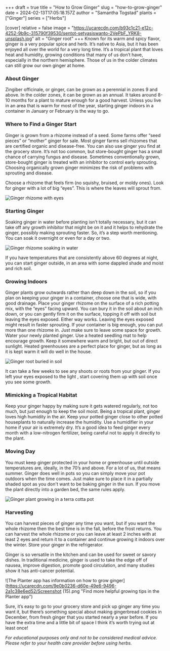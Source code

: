 +++
draft = true
title = "How to Grow Ginger"
slug = "how-to-grow-ginger"
date = 2024-02-13T17:05:18.157Z
author = "Samantha Togstad"
plants = ["Ginger"]
series = ["Herbs"]

[cover]
relative = false
image = "https://ucarecdn.com/b93c1c21-e12c-4252-9b9c-315790f39530/sentot-setyasiswanto-2VePbF_YRK8-unsplash.jpg"
alt = "Ginger root"
+++
Known for its warm and spicy flavor, ginger is a very popular spice and herb. It’s native to Asia, but it has been enjoyed all over the world for a very long time. It’s a tropical plant that loves heat and humidity, growing conditions that many of us don’t have, especially in the northern hemisphere. Those of us in the colder climates can still grow our own ginger at home.  

### About Ginger 

Zingiber officinale, or ginger, can be grown as a perennial in zones 9 and above. In the colder zones, it can be grown as an annual. It takes around 8-10 months for a plant to mature enough for a good harvest. Unless you live in an area that is warm for most of the year, starting ginger indoors in a container in January or February is the way to go. 

### Where to Find a Ginger Start

Ginger is grown from a rhizome instead of a seed. Some farms offer “seed pieces” or “mother” ginger for sale. Most ginger farms sell rhizomes that are certified organic and disease-free. You can also use ginger you find at the grocery store. It’s not too common, but store-bought ginger has a small chance of carrying fungus and disease. Sometimes conventionally grown, store-bought ginger is treated with an inhibitor to control early sprouting. Choosing organically grown ginger minimizes the risk of problems with sprouting and disease.

Choose a rhizome that feels firm (no squishy, bruised, or moldy ones). Look for ginger with a lot of big “eyes”. This is where the leaves will sprout from. 

![Ginger rhizome with eyes ](https://ucarecdn.com/67131324-9c2d-4c07-b83f-19bf275c7ea4/Gingereyes-1.jpg "These knobs are the eyes")

### Starting Ginger

Soaking ginger in water before planting isn’t totally necessary, but it can take off any growth inhibitor that might be on it and it helps to rehydrate the ginger, possibly making sprouting faster. So, it’s a step worth mentioning. You can soak it overnight or even for a day or two.

![Ginger rhizome soaking in water](https://ucarecdn.com/0333ee49-590a-40a2-a2e2-02eda5bccd2e/soakingginger-1.jpg "Ginger soaking in water")



If you have temperatures that are consistently above 60 degrees at night, you can start ginger outside, in an area with some dappled shade and moist and rich soil.

### Growing Indoors

Ginger plants grow outwards rather than deep down in the soil, so if you plan on keeping your ginger in a container, choose one that is wide, with good drainage. Place your ginger rhizome on the surface of a rich potting mix, with the “eyes” facing upward. You can bury it in the soil about an inch down, or you can gently firm it on the surface, topping it off with soil but leaving the eyes exposed. Either way works. Leaving the eyes exposed might result in faster sprouting. If your container is big enough, you can put more than one rhizome in. Just make sure to leave some space for growth. Water your newly planted ginger. Use a heated seedling mat to help encourage growth. Keep it somewhere warm and bright, but out of direct sunlight. Heated greenhouses are a perfect place for ginger, but as long as it is kept warm it will do well in the house. 

![Ginger root buried in soil ](https://ucarecdn.com/e60dc5b8-a6ef-4f15-9279-32201ac94559/gingerinsoil-1.jpg)

It can take a few weeks to see any shoots or roots from your ginger. If you left your eyes exposed to the light , start covering them up with soil once you see some growth.



### Mimicking a Tropical Habitat

Keep your ginger happy by making sure it gets watered regularly, not too much, but just enough to keep the soil moist. Being a tropical plant, ginger loves high humidity in the air. Keep your potted ginger close to other potted houseplants to naturally increase the humidity. Use a humidifier in your home if your air is extremely dry. It’s a good idea to feed ginger every month with a low-nitrogen fertilizer, being careful not to apply it directly to the plant. 



### Moving Day

You must keep ginger protected in your home or greenhouse until outside temperatures are, ideally, in the 70’s and above. For a lot of us, that means summer. Ginger does well in pots so you can simply move your pot outdoors when the time comes. Just make sure to place it in a partially shaded spot as you don't want to be baking ginger in the sun. If you move the plant directly into a garden bed, the same rules apply. 

![Ginger plant growing in a terra cotta pot](https://ucarecdn.com/7f72e03b-184a-49b5-9849-4adf8b00da00/gingerplant-1.jpg "Ginger grown by Growing Guide Author Erin")



### Harvesting

You can harvest pieces of ginger any time you want, but if you want the whole rhizome then the best time is in the fall, before the frost returns. You can harvest the whole rhizome or you can leave at least 2 inches with at least 2 eyes and return it to a container and continue growing it indoors over the winter. Store your ginger in the refrigerator. 



Ginger is so versatile in the kitchen and can be used for sweet or savory dishes. In traditional medicine, ginger is used to take the edge off of nausea, improve digestion, promote good circulation, and many studies show it has anti-cancer potential.  

![The Planter app has information on how to grow ginger](https://ucarecdn.com/9e0b0236-d60e-49e6-9496-2a1c38e6ed52/Screenshot (15).png "Find more helpful growing tips in the Planter app")

Sure, it’s easy to go to your grocery store and pick up ginger any time you want it, but there’s something special about making gingerbread cookies in December, from fresh ginger that you started nearly a year before. If you have the extra time and a little bit of space I think it’s worth trying out at least once!

*For educational purposes only and not to be considered medical advice. Please refer to your health care provider before using herbs.*
